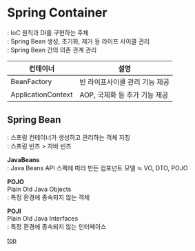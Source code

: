 # Spring Container
: IoC 원칙과 DI를 구현하는 주체      
: Spring Bean 생성, 초기화, 제거 등 라이프 사이클 관리  
: Spring Bean 간의 의존 관계 관리    


컨테이너 | 설명
---|---
BeanFactory        | 빈 라이프사이클 관리 기능 제공
ApplicationContext | AOP, 국제화 등 추가 기능 제공  



## Spring Bean
: 스프링 컨테이너가 생성하고 관리하는 객체 지칭     
: 스프링 빈즈 > 자바 빈즈  

**JavaBeans**  
: Java Beans API 스펙에 따라 만든 컴포넌트 모델 ≒ VO, DTO, POJO   

**POJO**  
Plain Old Java Objects   
: 특정 환경에 종속되지 않는 객체

**POJI**  
Plain Old Java Interfaces    
: 특정 환경에 종속되지 않는 인터페이스



[top](#)
